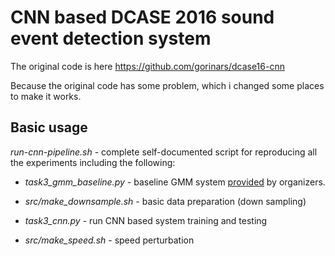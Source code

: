 # CNN based DCASE 2016 sound event detection system 
The original code is here https://github.com/gorinars/dcase16-cnn 

Because the original code has some problem, which i changed some places to make it works.

## Basic usage

*run-cnn-pipeline.sh* - complete self-documented script for reproducing all the experiments including the following:

  * *task3_gmm_baseline.py* - baseline GMM system [provided](https://github.com/TUT-ARG/DCASE2016-baseline-system-python) by organizers.

  * *src/make_downsample.sh* - basic data preparation (down sampling)

  * *task3_cnn.py* - run CNN based system training and testing

  * *src/make_speed.sh* - speed perturbation
